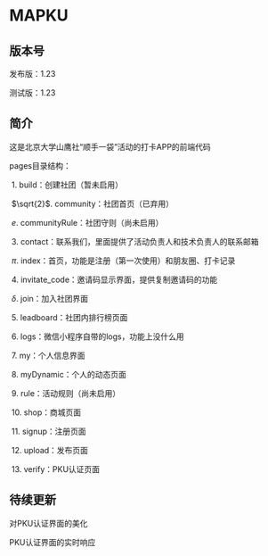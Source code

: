 # MAPKU
## 版本号

发布版：1.23

测试版：1.23

## 简介

这是北京大学山鹰社“顺手一袋”活动的打卡APP的前端代码

pages目录结构：

​	1.	build：创建社团（暂未启用）

​	$\sqrt{2}​$.	community：社团首页（已弃用）

​	$e$.	communityRule：社团守则（尚未启用）

​	3.	contact：联系我们，里面提供了活动负责人和技术负责人的联系邮箱

​	$\pi$.	index：首页，功能是注册（第一次使用）和朋友圈、打卡记录

​	4.	invitate_code：邀请码显示界面，提供复制邀请码的功能

​	$\delta$.	join：加入社团界面

​	5.	leadboard：社团内排行榜页面

​	6.	logs：微信小程序自带的logs，功能上没什么用

​	7.	my：个人信息界面

​	8.	myDynamic：个人的动态页面

​	9.	rule：活动规则（尚未启用）

​	10.	shop：商城页面

​	11.	signup：注册页面

​	12.	upload：发布页面

​	13.	verify：PKU认证页面

## 待续更新

对PKU认证界面的美化

PKU认证界面的实时响应

